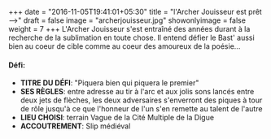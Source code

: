 +++
date = "2016-11-05T19:41:01+05:30"
title = "l'Archer Jouisseur est prêt -->"
draft = false
image = "archerjouisseur.jpg"
showonlyimage = false
weight = 7
+++
L'Archer Jouisseur s'est entraîné des années durant à la recherche de la sublimation en toute chose. Il entend défier le Bast' aussi bien au coeur de cible comme au coeur des amoureux de la poésie...
<!--more-->

#### Défi:

- **TITRE DU DÉFI**: "Piquera bien qui piquera le premier"  
- **SES RÈGLES**: entre adresse au tir à l'arc et aux jolis sons lancés entre deux jets de flèches, les deux adversaires s'enverront des piques à tour de rôle jusqu'à ce que l'honneur de l'un s'en remette au talent de l'autre  
- **LIEU CHOISI**: terrain Vague de la Cité Multiple de la Digue
- **ACCOUTREMENT**: Slip médiéval

